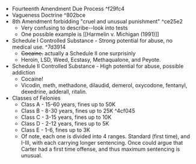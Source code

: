* Fourteenth Amendment Due Process ^f29fc4
* Vagueness Doctrine ^802bce
* 8th Amendment forbidding "cruel and unusual punishment" ^ce25e2
	* Very confusing to describe--look into tests
	* One possible example is [[Harmelin v. Michigan (1991)]]
* Schedule I Controlled Substance - Strong potential for abuse, no medical use. ^7d3914
	* ~~Cocaine.~~ actually a Schedule II one surprisinly
	* Heroin, LSD, Weed, Ecstasy, Methaqualone, and Peyote.
* Schedule II Controlled Substance - High potential for abuse, possible addiction
	* Cocaine! 
	* Vicodin, meth, methadone, dilaudid, demerol, oxycodone, fentanyl, dexedrine, adderall, ritalin.
* Classes of Felonies
	* Class A - 15-60 years, fines up to 50K
	* Class B - 8-30 years, fines up to 25K ^4cf045
	* Class C - 3-15 years, fines up to 10K
	* Class D - 2-12 years, fines up to 5K
	* Class E - 1-6, fines up to 3K
	* Of note, each one is divided into 4 ranges. Standard (first time), and I-III, with each carrying longer sentencing. Once could argue that Carter had a first time offense, and thus maximum sentencing is unusual.